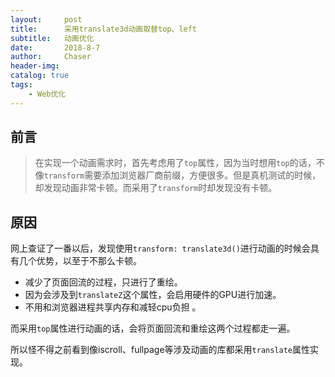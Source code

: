 ```yaml
---
layout:     post
title:      采用translate3d动画取替top、left
subtitle:   动画优化
date:       2018-8-7
author:     Chaser
header-img: 
catalog: true
tags:
    - Web优化
---
```


## 前言

> 在实现一个动画需求时，首先考虑用了`top`属性，因为当时想用`top`的话，不像`transform`需要添加浏览器厂商前缀，方便很多。但是真机测试的时候，却发现动画非常卡顿。而采用了`transform`时却发现没有卡顿。

## 原因

网上查证了一番以后，发现使用`transform: translate3d()`进行动画的时候会具有几个优势，以至于不那么卡顿。

* 减少了页面回流的过程，只进行了重绘。
* 因为会涉及到`translateZ`这个属性，会启用硬件的GPU进行加速。
* 不用和浏览器进程共享内存和减轻cpu负担 。

而采用`top`属性进行动画的话，会将页面回流和重绘这两个过程都走一遍。

所以怪不得之前看到像iscroll、fullpage等涉及动画的库都采用`translate`属性实现。



